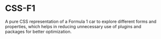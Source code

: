 # CSS-F1
A pure CSS representation of a Formula 1 car to explore different forms and properties, which helps in reducing unnecessary use of plugins and packages for better optimization.
